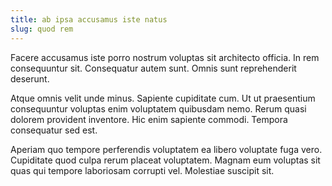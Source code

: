 ```yaml
---
title: ab ipsa accusamus iste natus
slug: quod rem
---
```


Facere accusamus iste porro nostrum voluptas sit architecto officia. In rem consequuntur sit. Consequatur autem sunt. Omnis sunt reprehenderit deserunt.

Atque omnis velit unde minus. Sapiente cupiditate cum. Ut ut praesentium consequuntur voluptas enim voluptatem quibusdam nemo. Rerum quasi dolorem provident inventore. Hic enim sapiente commodi. Tempora consequatur sed est.

Aperiam quo tempore perferendis voluptatem ea libero voluptate fuga vero. Cupiditate quod culpa rerum placeat voluptatem. Magnam eum voluptas sit quas qui tempore laboriosam corrupti vel. Molestiae suscipit sit.
